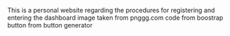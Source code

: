 This is a personal website regarding the procedures for registering and entering the dashboard
 image taken from pnggg.com
 code from boostrap
button from button generator
